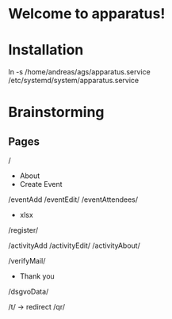 # Welcome to apparatus!

# Installation

ln -s /home/andreas/ags/apparatus.service /etc/systemd/system/apparatus.service


# Brainstorming

## Pages

/
* About
* Create Event

/eventAdd
/eventEdit/<eventID>
/eventAttendees/<eventID>
* xlsx

/register/<tinylink>

/activityAdd
/activityEdit/<activityID>
/activityAbout/<activityID>

/verifyMail/<mailVerificationToken>
* Thank you

/dsgvoData/<dsgvoToken>

/t/<tinylink> -> redirect
/qr/<tinylink>
